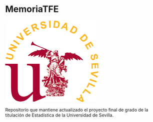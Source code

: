 # MemoriaTFE

![](logo.png)

Repositorio que mantiene actualizado el proyecto final de grado de la titulación de Estadística de la Universidad de Sevilla.
